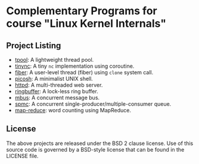 # Complementary Programs for course "Linux Kernel Internals"

## Project Listing
- [tpool](tpool/): A lightweight thread pool.
- [tinync](tinync/): A tiny `nc` implementation using coroutine.
- [fiber](fiber/): A user-level thread (fiber) using `clone` system call.
- [picosh](picosh/): A minimalist UNIX shell.
- [httpd](httpd/): A multi-threaded web server.
- [ringbuffer](ringbuffer/): A lock-less ring buffer.
- [mbus](mbus/): A concurrent message bus.
- [spmc](spmc/): A concurrent single-producer/multiple-consumer queue.
- [map-reduce](map-reduce/): word counting using MapReduce.

## License

The above projects are released under the BSD 2 clause license.
Use of this source code is governed by a BSD-style license that can be found
in the LICENSE file.
